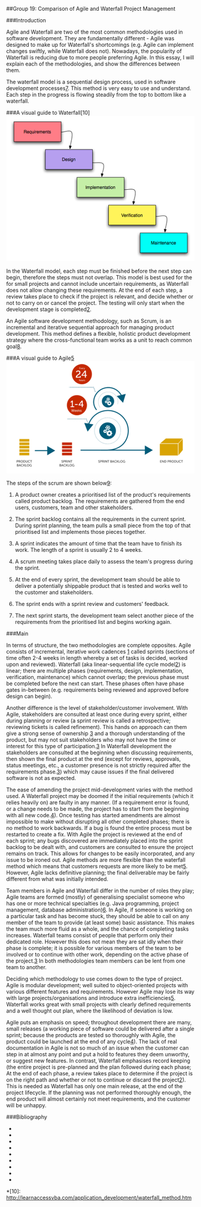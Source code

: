 ##Group 19: Comparison of Agile and Waterfall Project Management

###Introduction

Agile and Waterfall are two of the most common methodologies used in software development. They are fundamentally different - Agile was designed to make up for Waterfall's shortcomings (e.g. Agile can implement changes swiftly, while Waterfall does not). Nowadays, the popularity of Waterfall is reducing due to more people preferring Agile. In this essay, I will explain each of the methodologies, and show the differences between them.


The waterfall model is a sequential design process, used in software development processes[7]. This method is very easy to use and understand. Each step in the progress is flowing steadily from the top to bottom like a waterfall.

###A visual guide to Waterfall[10]
![Waterfall development](EssayImages/Waterfall.png)

In the Waterfall model, each step must be finished before the next step can begin, therefore the steps must not overlap. This model is best used for the for small projects and cannot include uncertain requirements, as Waterfall does not allow changing these requirements. At the end of each step, a review takes place to check if the project is relevant, and decide whether or not to carry on or cancel the project. The testing will only start when the development stage is completed[2].





An Agile software development methodology, such as Scrum, is an incremental and iterative sequential approach for managing product development. This method defines a flexible, holistic product development strategy where the cross-functional team works as a unit to reach common goal[8].

###A visual guide to Agile[5]
![Agile development](EssayImages/Agile.png)


The steps of the scrum are shown below[9]:


1.  A product owner creates a prioritised list of the product's requirements called product backlog. The requirements are gathered from the end users, customers, team and other stakeholders.

2.  The sprint backlog contains all the requirements in the current sprint. During sprint planning, the team pulls a small piece from the top of that prioritised list and implements those pieces together.

3.  A sprint indicates the amount of time that the team have to finish its work. The length of a sprint is usually 2 to 4 weeks. 

4.  A scrum meeting takes place daily to assess the team's progress during the sprint.

5.  At the end of every sprint, the development team should be able to deliver a potentially shippable product that is tested and works well to the customer and stakeholders.
  
6.  The sprint ends with a sprint review and customers' feedback.
  
7.  The next sprint starts, the development team select another piece of the requirements from the prioritised list and begins working again.


###Main

In terms of structure, the two methodologies are complete opposites. Agile consists of incremental, iterative work cadences [1] called sprints (sections of time often 2-4 weeks in length whereby a set of tasks is decided, worked upon and reviewed). Waterfall (aka linear-sequential life cycle model[2]) is linear; there are multiple phases (requirements, design, implementation, verification, maintenance) which cannot overlap; the previous phase must be completed before the next can start. These phases often have phase gates in-between (e.g. requirements being reviewed and approved before design can begin).

Another difference is the level of stakeholder/customer involvement.  With Agile, stakeholders are consulted at least once during every sprint, either during planning or review (a sprint review is called a retrospective; reviewing tickets is called refinement). This hands on approach can them give a strong sense of ownership [3] and a thorough understanding of the product, but may not suit stakeholders who may not have the time or interest for this type of participation.[3] In Waterfall development the stakeholders are consulted at the beginning when discussing requirements, then shown the final product at the end (except for reviews, approvals, status meetings, etc., a customer presence is not strictly required after the requirements phase.[3]) which may cause issues if the final delivered software is not as expected.

The ease of amending the project mid-development varies with the method used. A Waterfall project may be doomed if the initial requirements (which it relies heavily on) are faulty in any manner. (If a requirement error is found, or a change needs to be made, the project has to start from the beginning with all new code.[4]). Once testing has started amendments are almost impossible to make without disrupting all other completed phases; there is no method to work backwards. If a bug is found the entire process must be restarted to create a fix. With Agile the project is reviewed at the end of each sprint; any bugs discovered are immediately placed into the sprint backlog to be dealt with, and customers are consulted to ensure the project remains on track. This allows for changes to be easily incorporated, and any issue to be ironed out. Agile methods are more flexible than the waterfall method which means that customers requests are more likely to be met[5]. However, Agile lacks definitive planning; the final deliverable may be fairly different from what was initially intended.

Team members in Agile and Waterfall differ in the number of roles they play; Agile teams are formed (mostly) of generalising specialist someone who has one or more technical specialties (e.g. Java programming, project management, database administration)[6]. In Agile, if someone is working on a particular task and has become stuck, they should be able to call on any member of the team to provide (at least some) basic assistance. This makes the team much more fluid as a whole, and the chance of completing tasks increases. Waterfall teams consist of people that perform only their dedicated role. However this does not mean they are sat idly when their phase is complete; it is possible for various members of the team to be involved or to continue with other work, depending on the active phase of the project.[3] In both methodologies team members can be lent from one team to another.

Deciding which methodology to use comes down to the type of project. Agile is modular development; well suited to object-oriented projects with various different features and requirements. However Agile may lose its way with large projects/organisations and introduce extra inefficiencies[5]. Waterfall works great with small projects with clearly defined requirements and a well thought out plan, where the likelihood of deviation is low.

Agile puts an emphasis on speed; throughout development there are many, small releases (a working piece of software could be delivered after a single sprint; because the products are tested so thoroughly with Agile, the product could be launched at the end of any cycle[4]). The lack of real documentation in Agile is not so much of an issue when the customer can step in at almost any point and put a hold to features they deem unworthy, or suggest new features. In contrast, Waterfall emphasises record keeping (the entire project is pre-planned and the plan followed during each phase; At the end of each phase, a review takes place to determine if the project is on the right path and whether or not to continue or discard the project[2]). This is needed as Waterfall has only one main release, at the end of the project lifecycle. If the planning was not performed thoroughly enough, the end product will almost certainly not meet requirements, and the customer will be unhappy.


###Bibliography

* [1]: http://agilemethodology.org/  
 
* [2]: http://istqbexamcertification.com/what-is-waterfall-model-advantages-disadvantages-and-when-to-use-it/
 
* [3]: http://www.seguetech.com/blog/2013/07/05/waterfall-vs-agile-right-development-methodology
 
* [4]: http://www.base36.com/2012/12/agile-waterfall-methodologies-a-side-by-side-comparison/
 
* [5]: http://manifesto.co.uk/agile-vs-waterfall-comparing-project-management-methodologies/

* [6]: http://www.ambysoft.com/essays/agileRoles.html 

* [7]: https://en.wikipedia.org/wiki/Waterfall_model

* [8]: https://en.wikipedia.org/wiki/Scrum_(software_development)

* [9]: http://istqbexamcertification.com/what-are-agile-software-development-approaches-scrum-kanban-xp-explained/#more-1740

*[10]: http://learnaccessvba.com/application_development/waterfall_method.htm


